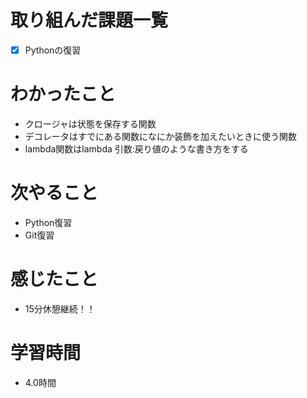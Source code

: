 # 取り組んだ課題一覧

- [x]  Pythonの復習

# わかったこと

- クロージャは状態を保存する関数
- デコレータはすでにある関数になにか装飾を加えたいときに使う関数
- lambda関数はlambda 引数:戻り値のような書き方をする

# 次やること

- Python復習
- Git復習

# 感じたこと

- 15分休憩継続！！

# 学習時間

- 4.0時間
